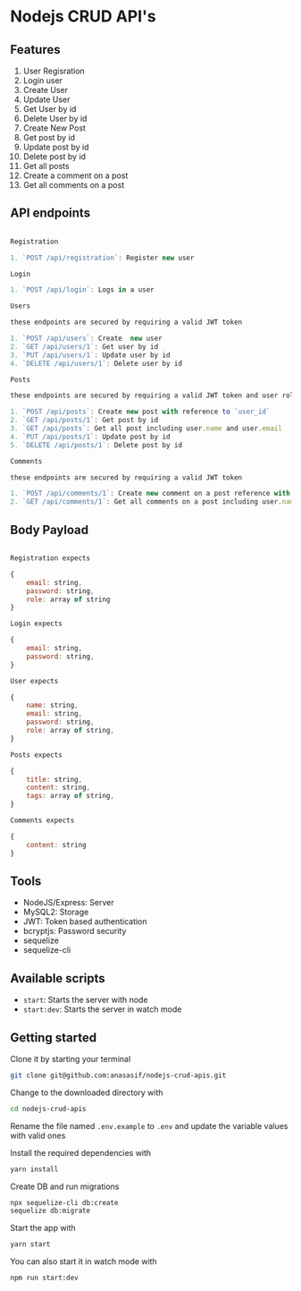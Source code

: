 # Nodejs CRUD API's

## Features
1. User Regisration
2. Login user
3. Create User
4. Update User
5. Get User by id
6. Delete User by id
7. Create New Post
8. Get post by id
9. Update post by id
10. Delete post by id
11. Get all posts
12. Create a comment on a post
13. Get all comments on a post

## API endpoints


```js

Registration

1. `POST /api/registration`: Register new user

Login

1. `POST /api/login`: Logs in a user

Users

these endpoints are secured by requiring a valid JWT token

1. `POST /api/users`: Create  new user
2. `GET /api/users/1`: Get user by id
3. `PUT /api/users/1`: Update user by id
4. `DELETE /api/users/1`: Delete user by id

Posts

these endpoints are secured by requiring a valid JWT token and user role-based access

1. `POST /api/posts`: Create new post with reference to `user_id`
2. `GET /api/posts/1`: Get post by id
3. `GET /api/posts`: Get all post including user.name and user.email
4. `PUT /api/posts/1`: Update post by id
5. `DELETE /api/posts/1`: Delete post by id

Comments

these endpoints are secured by requiring a valid JWT token

1. `POST /api/comments/1`: Create new comment on a post reference with `post_id` and `user_id`
2. `GET /api/comments/1`: Get all comments on a post including user.name and user.email


```

## Body Payload


```js

Registration expects

{
    email: string,
    password: string,
    role: array of string
}

Login expects

{
    email: string,
    password: string,
}

User expects

{
    name: string,
    email: string,
    password: string,
    role: array of string,
}

Posts expects

{
    title: string,
    content: string,
    tags: array of string,
}

Comments expects

{ 
    content: string
}


```

## Tools
* NodeJS/Express: Server
* MySQL2: Storage
* JWT: Token based authentication
* bcryptjs: Password security
* sequelize
* sequelize-cli

## Available scripts
* `start`: Starts the server with node
* `start:dev`: Starts the server in watch mode

## Getting started

Clone it by starting your terminal

```sh
git clone git@github.com:anasasif/nodejs-crud-apis.git
```
Change to the downloaded directory with

```sh
cd nodejs-crud-apis
```

Rename the file named `.env.example` to `.env` and update the variable values with valid ones

Install the required dependencies with

```sh
yarn install
```

Create DB and run migrations

```sh
npx sequelize-cli db:create
sequelize db:migrate
```

Start the app with

```sh
yarn start
```

You can also start it in watch mode with

```sh
npm run start:dev
```